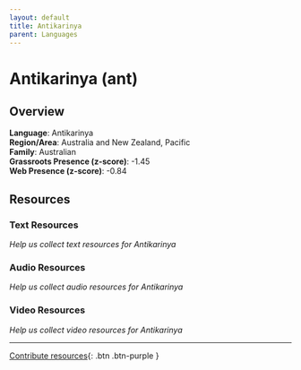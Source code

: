 ```yaml
---
layout: default
title: Antikarinya
parent: Languages
---
```


# Antikarinya (ant)

## Overview

**Language**: Antikarinya  
**Region/Area**: Australia and New Zealand, Pacific  
**Family**: Australian  
**Grassroots Presence (z-score)**: -1.45  
**Web Presence (z-score)**: -0.84  

## Resources

### Text Resources
*Help us collect text resources for Antikarinya*

### Audio Resources
*Help us collect audio resources for Antikarinya*

### Video Resources
*Help us collect video resources for Antikarinya*

---

[Contribute resources](https://forms.office.com/e/1SfLJx3u1r){: .btn .btn-purple }
